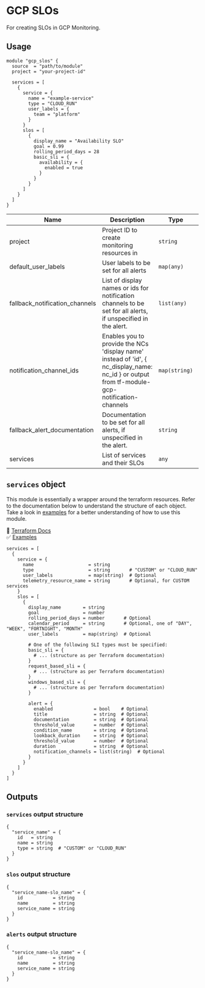 # GCP SLOs

For creating SLOs in GCP Monitoring.

## Usage

```hcl
module "gcp_slos" {
  source  = "path/to/module"
  project = "your-project-id"

  services = [
    {
      service = {
        name = "example-service"
        type = "CLOUD_RUN"
        user_labels = {
          team = "platform"
        }
      }
      slos = [
        {
          display_name = "Availability SLO"
          goal = 0.99
          rolling_period_days = 28
          basic_sli = {
            availability = {
              enabled = true
            }
          }
        }
      ]
    }
  ]
}
```

| Name                           | Description                                                                                                                                  | Type          | Default | Required |
| ------------------------------ | -------------------------------------------------------------------------------------------------------------------------------------------- | ------------- | ------- | :------: |
| project                        | Project ID to create monitoring resources in                                                                                                 | `string`      | n/a     |   yes    |
| default_user_labels            | User labels to be set for all alerts                                                                                                         | `map(any)`    | `{}`    |    no    |
| fallback_notification_channels | List of display names or ids for notification channels to be set for all alerts, if unspecified in the alert.                                | `list(any)`   | `[]`    |    no    |
| notification_channel_ids       | Enables you to provide the NCs 'display name' instead of 'id', { nc_display_name: nc_id } or output from tf-module-gcp-notification-channels | `map(string)` | `{}`    |    no    |
| fallback_alert_documentation   | Documentation to be set for all alerts, if unspecified in the alert.                                                                         | `string`      | `null`  |    no    |
| services                       | List of services and their SLOs                                                                                                              | `any`         | n/a     |   yes    |

## `services` object

This module is essentially a wrapper around the terraform resources. Refer to the documentation below to understand the structure of each object. Take a look in [examples](./examples/) for a better understanding of how to use this module.

📖 [Terraform Docs](https://registry.terraform.io/providers/hashicorp/google/6.0.1/docs/resources/monitoring_slo) \
✅ [Examples](./examples/)

```hcl
services = [
  {
    service = {
      name                    = string
      type                    = string       # "CUSTOM" or "CLOUD_RUN"
      user_labels             = map(string)  # Optional
      telemetry_resource_name = string       # Optional, for CUSTOM services
    }
    slos = [
      {
        display_name        = string
        goal                = number
        rolling_period_days = number       # Optional
        calendar_period     = string       # Optional, one of "DAY", "WEEK", "FORTNIGHT", "MONTH"
        user_labels         = map(string)  # Optional

        # One of the following SLI types must be specified:
        basic_sli = {
          # ... (structure as per Terraform documentation)
        }
        request_based_sli = {
          # ... (structure as per Terraform documentation)
        }
        windows_based_sli = {
          # ... (structure as per Terraform documentation)
        }

        alert = {
          enabled               = bool    # Optional
          title                 = string  # Optional
          documentation         = string  # Optional
          threshold_value       = number  # Optional
          condition_name        = string  # Optional
          lookback_duration     = string  # Optional
          threshold_value       = number  # Optional
          duration              = string  # Optional
          notification_channels = list(string)  # Optional
        }
      }
    ]
  }
]
```

## Outputs

### `services` output structure

```hcl
{
  "service_name" = {
    id   = string
    name = string
    type = string  # "CUSTOM" or "CLOUD_RUN"
  }
}
```

### `slos` output structure

```hcl
{
  "service_name-slo_name" = {
    id           = string
    name         = string
    service_name = string
  }
}
```

### `alerts` output structure

```hcl
{
  "service_name-slo_name" = {
    id           = string
    name         = string
    service_name = string
  }
}
```
